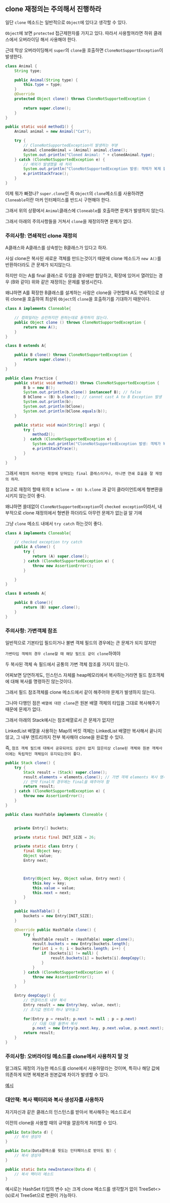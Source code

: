 ## clone 재정의는 주의해서 진행하라

일단 `clone` 메소드는 일반적으로 `Object`에 있다고 생각할 수 있다.

`Object`에 보면 `protected` 접근제한자를 가지고 있다. 따라서 사용할꺼라면 하위 클래스에서 오버라이딩 해서 사용해야 한다.

근데 막상 오버라이딩해서 `super`의 `clone`을 호출하면 `CloneNotSupportException`이 발생한다.

```java
class Animal {
    String type;

    public Animal(String type) {
        this.type = type;
    }
    @Override
    protected Object clone() throws CloneNotSupportedException {
        
        return super.clone();
    }
}
```
```java
public static void method1() {
    Animal animal = new Animal("Cat");

    try {
        // CloneNotSupportedException이 발생하는 부분
        Animal clonedAnimal = (Animal) animal.clone();
        System.out.println("Cloned Animal: " + clonedAnimal.type);
    } catch (CloneNotSupportedException e) {
        // 예외가 발생했을 때 처리
        System.out.println("CloneNotSupportedException 발생: 객체가 복제 불가능합니다.");
        e.printStackTrace();
    }
}
```
이제 뭐가 빠졌나? `super.clone`인 즉 `Object`의 `clone`메소드를 사용하려면 `Cloneable`이란 마커 인터페이스를 반드시 구현해야 한다.

그래서 위의 상황에서 `Animal`클래스에 `Cloneable`를 호출하면 문제가 발생하지 않는다.

그래서 아래의 주의사항들을 거쳐서 `clone`을 재정의하면 문제가 없다.

### 주의사항: 연쇄적인 clone 재정의

A클래스와 A클래스를 상속받는 B클래스가 있다고 하자.

사실 clone은 복사된 새로운 객체를 만드는것이기 때문에 clone 메소드가 `new A()`를 반환하더라도 큰 문제가 되지않는다.

하지만 이는 A를 final 클래스로 두었을 경우에만 합당하고, 확장에 있어서 열려있는 경우 (B와 같이) 위와 같은 재정의는 문제를 발생시킨다.

왜냐하면 A를 확장한 B클래스를 설계하는 사람은 clone을 구현할때 A도 연쇄적으로 상위 clone을 호출하여 최상위 `Object`의 `clone`을 호출하기를 기대하기 때문이다.

```java
class A implements Cloneable{

    // 컴파일러는 승인하지만 원하는데로 동작하지 않는다.
    public Object clone () throws CloneNotSupportedException {
        return new A();
    }
}

class B extends A{

    public B clone() throws CloneNotSupportedException {
        return super.clone();
    }
}

public class Practice {
    public static void method2() throws CloneNotSupportedException {
        B b = new B();
        System.out.println(b.clone() instanceof B); // false
        B bClone = (B) b.clone(); // cannot cast A to B Exception 발생
        System.out.println(b);
        System.out.println(bClone);
        System.out.println(bClone.equals(b));
    }

    public static void main(String[] args) {
        try {
            method2();
        }  catch (CloneNotSupportedException e) {
            System.out.println("CloneNotSupportedException 발생: 객체가 복제 불가능합니다.");
            e.printStackTrace();
        }
    }
}
```
그래서 `재정의 하려거든 확장에 닫혀있는 final 클래스이거나, 아니면 연쇄 호출을 잘 재정의 하자`.

참고로 재정의 할때 위의 `B bClone = (B) b.clone` 과 같이 클라이언트에게 형변환을 시키지 않는것이 좋다.

왜냐하면 쓸데없이 `CloneNotSupportedException`이 `checked exception`이라서, 내부적으로 clone 재정의에서 형변환 하더라도 아무런 문제가 없는걸 알 기에

그냥 `clone` 메소드 내에서 `try catch` 하는것이 좋다.

```java
class A implements Cloneable{

    // checked exception try catch
    public A clone() {
        try {
            return (A) super.clone();
        } catch (CloneNotSupportedException e) {
            throw new AssertionError();
        }

    }
}

class B extends A{

    public B clone(){
        return (B) super.clone();
    }
}
```

### 주의사항: 가변객체 참조

일반적으로 기본타입 필드이거나 불변 객체 필드의 경우에는 큰 문제가 되지 않지만

`가변타입 객체의 경우 clone할 때 해당 필드도 같이 clone`하여야 

두 복사된 객체 속 필드에서 공통의 가변 객체 참조를 가지지 않는다.

어찌보면 당연하게도, 인스턴스 자체를 heap메모리에서 복사하는거라면 필드 참조객체에 대해 복사를 명령하진 않는것이다.

그래서 필드 참조객체를 clone 메소드에서 같이 해주어야 문제가 발생하지 않는다.

그나마 다행인 점은 `배열에 대한 clone`은 원본 배열 객체의 타입을 그대로 복사해주기 때문에 문제가 없다.

그래서 아래의 Stack예시는 참조배열로서 큰 문제가 없지만

LinkedList 배열을 사용하는 Map의 버킷 객체는 LinkedList 배열만 복사해서 끝나지않고, 그 내부 엔트리까지 전부 복사해야 clone을 완료할 수 있다.

즉, `참조 객체 필드에 대해서 공유되어도 상관이 없지 않은이상 clone된 객체와 원본 객체사이에는 독립적인 객체임이 유지되는것이 좋다.`

```java
public Stack clone() {
    try {
        Stack result = (Stack) super.clone();
        result.elements = elements.clone(); // 가변 객체 elements 복사 명시
        // 만약 final의 경우에는 final을 떼주어야 함
        return result;
    } catch (CloneNotSupportedException e) {
        throw new AssertionError();
    }
}
```

```java
public class HashTable implements Cloneable {


    private Entry[] buckets;

    private static final INIT_SIZE = 26;

    private static class Entry {
        final Object key;
        Object value;
        Entry next;



        Entry(Object key, Object value, Entry next) {
            this.key = key;
            this.value = value;
            this.next = next;
        }
    }

    public HashTable() {
        buckets = new Entry[INIT_SIZE];
    }

    @Override public HashTable clone() {
        try {
            HashTable result = (HashTable) super.clone();
            result.buckets = new Entry[buckets.length];
            for(int i = 0; i < buckets.length; i++) {
                if (buckets[i] != null) {
                    result.buckets[i] = buckets[i].deepCopy();
                }
            }
        } catch (CloneNotSupportedException e) {
            throw new AssertionError();
        }
    }

    Entry deepCopy() {
        // 연결리스트 내부 복사
        Entry result = new Entry(key, value, next);
        // 초기값 엔트리 하나 넣어놓고

        for(Entry p = result; p.next != null ; p = p.next) 
            // 다음 다음 돌면서 복사
            p.next = new Entry(p.next.key, p.next.value, p.next.next);
        return result;
    }
}
```

### 주의사항: 오버라이딩 메소드를 clone에서 사용하지 말 것

말그래도 재정의 가능한 메소드를 clone에서 사용하말라는 것이며, 특히나 해당 값에 의존하게 되면 복제본과 원본값에 차이가 발생할 수 있다.

<a href="../src/item12/calloverridemethod/">예시</a>

### 대안책: 복사 팩터리와 복사 생성자를 사용하자

자기자신과 같은 클래스의 인스턴스를 받아서 복사해주는 메소드로서

이전의 clone을 사용할 때의 규약을 깔끔하게 처리할 수 있다.

```java
public Data(Data d) {
    // 복사 생성자
}

public Data(Data클래스를 윗도는 인터페이스로 받아도 됨) {
    // 복사 생성자
}

public static Data newInstance(Data d) {
    // 복사 팩터리 메소드
}
```

예시로는 HashSet 타입의 변수 s는 크게 clone 메소드를 생각할거 없이 TreeSet<>(s)로서 TreeSet으로 변환이 가능하다.




